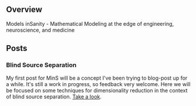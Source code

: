 ## Overview
Models inSanity - Mathematical Modeling at the edge of engineering, neuroscience, and medicine



## Posts

### Blind Source Separation
My first post for MinS will be a concept I've been trying to blog-post up for a while. It's still a work in progress, so feedback very welcome. Here we will be focused on some techniques for dimensionality reduction in the context of blind source separation. [Take a look](posts/BSS/BlindSourceSep.md).
